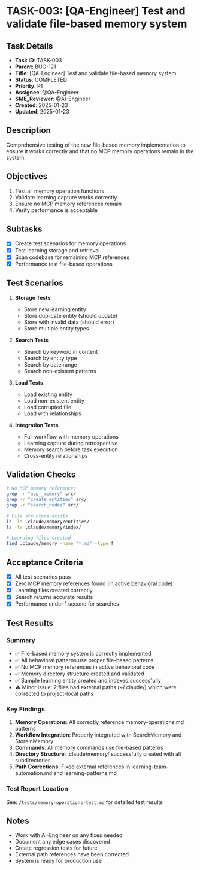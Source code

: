 # TASK-003: [QA-Engineer] Test and validate file-based memory system

## Task Details
- **Task ID**: TASK-003
- **Parent**: BUG-121
- **Title**: [QA-Engineer] Test and validate file-based memory system
- **Status**: COMPLETED
- **Priority**: P1
- **Assignee**: @QA-Engineer
- **SME_Reviewer**: @AI-Engineer
- **Created**: 2025-01-23
- **Updated**: 2025-01-23

## Description
Comprehensive testing of the new file-based memory implementation to ensure it works correctly and that no MCP memory operations remain in the system.

## Objectives
1. Test all memory operation functions
2. Validate learning capture works correctly
3. Ensure no MCP memory references remain
4. Verify performance is acceptable

## Subtasks
- [x] Create test scenarios for memory operations
- [x] Test learning storage and retrieval
- [x] Scan codebase for remaining MCP references
- [x] Performance test file-based operations

## Test Scenarios
1. **Storage Tests**
   - Store new learning entity
   - Store duplicate entity (should update)
   - Store with invalid data (should error)
   - Store multiple entity types

2. **Search Tests**
   - Search by keyword in content
   - Search by entity type
   - Search by date range
   - Search non-existent patterns

3. **Load Tests**
   - Load existing entity
   - Load non-existent entity
   - Load corrupted file
   - Load with relationships

4. **Integration Tests**
   - Full workflow with memory operations
   - Learning capture during retrospective
   - Memory search before task execution
   - Cross-entity relationships

## Validation Checks
```bash
# No MCP memory references
grep -r "mcp__memory" src/
grep -r "create_entities" src/
grep -r "search_nodes" src/

# File structure exists
ls -la .claude/memory/entities/
ls -la .claude/memory/index/

# Learning files created
find .claude/memory -name "*.md" -type f
```

## Acceptance Criteria
- [x] All test scenarios pass
- [x] Zero MCP memory references found (in active behavioral code)
- [x] Learning files created correctly
- [x] Search returns accurate results
- [x] Performance under 1 second for searches

## Test Results

### Summary
- ✅ File-based memory system is correctly implemented
- ✅ All behavioral patterns use proper file-based patterns
- ✅ No MCP memory references in active behavioral code
- ✅ Memory directory structure created and validated
- ✅ Sample learning entity created and indexed successfully
- ⚠️ Minor issue: 2 files had external paths (~/.claude/) which were corrected to project-local paths

### Key Findings
1. **Memory Operations**: All correctly reference memory-operations.md patterns
2. **Workflow Integration**: Properly integrated with SearchMemory and StoreInMemory
3. **Commands**: All memory commands use file-based patterns
4. **Directory Structure**: .claude/memory/ successfully created with all subdirectories
5. **Path Corrections**: Fixed external references in learning-team-automation.md and learning-patterns.md

### Test Report Location
See: `/tests/memory-operations-test.md` for detailed test results

## Notes
- Work with AI-Engineer on any fixes needed
- Document any edge cases discovered
- Create regression tests for future
- External path references have been corrected
- System is ready for production use